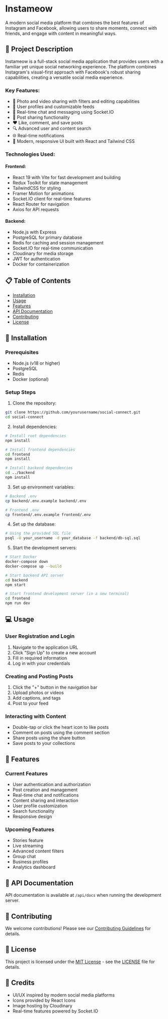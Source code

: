 # Instameow

A modern social media platform that combines the best features of Instagram and Facebook, allowing users to share moments, connect with friends, and engage with content in meaningful ways.

## 📝 Project Description

Instameow is a full-stack social media application that provides users with a familiar yet unique social networking experience. The platform combines Instagram's visual-first approach with Facebook's robust sharing capabilities, creating a versatile social media experience.

### Key Features:

- 📸 Photo and video sharing with filters and editing capabilities
- 👥 User profiles and customizable feeds
- 💬 Real-time chat and messaging using Socket.IO
- 🔄 Post sharing functionality
- ❤️ Like, comment, and save posts
- 🔍 Advanced user and content search
- 🌐 Real-time notifications
- 🎨 Modern, responsive UI built with React and Tailwind CSS

### Technologies Used:

#### Frontend:

- React 19 with Vite for fast development and building
- Redux Toolkit for state management
- TailwindCSS for styling
- Framer Motion for animations
- Socket.IO client for real-time features
- React Router for navigation
- Axios for API requests

#### Backend:

- Node.js with Express
- PostgreSQL for primary database
- Redis for caching and session management
- Socket.IO for real-time communication
- Cloudinary for media storage
- JWT for authentication
- Docker for containerization

## 📋 Table of Contents

- [Installation](#installation)
- [Usage](#usage)
- [Features](#features)
- [API Documentation](#api-documentation)
- [Contributing](#contributing)
- [License](#license)

## 🚀 Installation

### Prerequisites

- Node.js (v18 or higher)
- PostgreSQL
- Redis
- Docker (optional)

### Setup Steps

1. Clone the repository:

```bash
git clone https://github.com/yourusername/social-connect.git
cd social-connect
```

2. Install dependencies:

```bash
# Install root dependencies
npm install

# Install frontend dependencies
cd frontend
npm install

# Install backend dependencies
cd ../backend
npm install
```

3. Set up environment variables:

```bash
# Backend .env
cp backend/.env.example backend/.env

# Frontend .env
cp frontend/.env.example frontend/.env
```

4. Set up the database:

```bash
# Using the provided SQL file
psql -U your_username -d your_database -f backend/db-sql.sql
```

5. Start the development servers:

```bash
# Start Docker
docker-compose down
docker-compose up --build

# Start backend API server
cd backend
npm start

# Start frontend development server (in a new terminal)
cd frontend
npm run dev
```

## 💻 Usage

### User Registration and Login

1. Navigate to the application URL
2. Click "Sign Up" to create a new account
3. Fill in required information
4. Log in with your credentials

### Creating and Posting Posts

1. Click the "+" button in the navigation bar
2. Upload photos or videos
3. Add captions, and tags
4. Post to your feed

### Interacting with Content

- Double-tap or click the heart icon to like posts
- Comment on posts using the comment section
- Share posts using the share button
- Save posts to your collections

## 🌟 Features

### Current Features

- User authentication and authorization
- Post creation and management
- Real-time chat and notifications
- Content sharing and interaction
- User profile customization
- Search functionality
- Responsive design

### Upcoming Features

- Stories feature
- Live streaming
- Advanced content filters
- Group chat
- Business profiles
- Analytics dashboard

## 🔑 API Documentation

API documentation is available at `/api/docs` when running the development server.

## 👥 Contributing

We welcome contributions! Please see our [Contributing Guidelines](CONTRIBUTING.md) for details.

## 📄 License

This project is licensed under the [MIT License](LICENSE) - see the [LICENSE](LICENSE) file for details.

## 🙏 Credits

- UI/UX inspired by modern social media platforms
- Icons provided by React Icons
- Image hosting by Cloudinary
- Real-time features powered by Socket.IO
